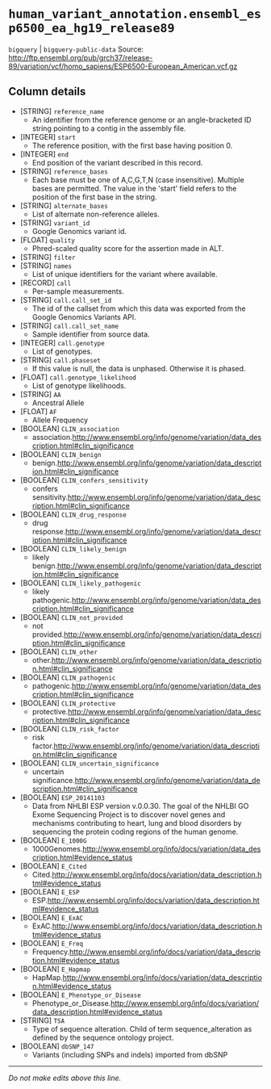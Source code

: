 # `human_variant_annotation.ensembl_esp6500_ea_hg19_release89`
`bigquery` | `bigquery-public-data`
Source: http://ftp.ensembl.org/pub/grch37/release-89/variation/vcf/homo_sapiens/ESP6500-European_American.vcf.gz

## Column details
* [STRING]    `reference_name`
  - An identifier from the reference genome or an angle-bracketed ID string pointing to a contig in the assembly file.
* [INTEGER]   `start`
  - The reference position, with the first base having position 0.
* [INTEGER]   `end`
  - End position of the variant described in this record.
* [STRING]    `reference_bases`
  - Each base must be one of A,C,G,T,N (case insensitive). Multiple bases are permitted. The value in the 'start' field refers to the position of the first base in the string.
* [STRING]    `alternate_bases`
  - List of alternate non-reference alleles.
* [STRING]    `variant_id`
  - Google Genomics variant id.
* [FLOAT]     `quality`
  - Phred-scaled quality score for the assertion made in ALT.
* [STRING]    `filter`
* [STRING]    `names`
  - List of unique identifiers for the variant where available.
* [RECORD]    `call`
  - Per-sample measurements.
* [STRING]    `call.call_set_id`
  - The id of the callset from which this data was exported from the Google Genomics Variants API.
* [STRING]    `call.call_set_name`
  - Sample identifier from source data.
* [INTEGER]   `call.genotype`
  - List of genotypes.
* [STRING]    `call.phaseset`
  - If this value is null, the data is unphased.  Otherwise it is phased.
* [FLOAT]     `call.genotype_likelihood`
  - List of genotype likelihoods.
* [STRING]    `AA`
  - Ancestral Allele
* [FLOAT]     `AF`
  - Allele Frequency
* [BOOLEAN]   `CLIN_association`
  - association.http://www.ensembl.org/info/genome/variation/data_description.html#clin_significance
* [BOOLEAN]   `CLIN_benign`
  - benign.http://www.ensembl.org/info/genome/variation/data_description.html#clin_significance
* [BOOLEAN]   `CLIN_confers_sensitivity`
  - confers sensitivity.http://www.ensembl.org/info/genome/variation/data_description.html#clin_significance
* [BOOLEAN]   `CLIN_drug_response`
  - drug response.http://www.ensembl.org/info/genome/variation/data_description.html#clin_significance
* [BOOLEAN]   `CLIN_likely_benign`
  - likely benign.http://www.ensembl.org/info/genome/variation/data_description.html#clin_significance
* [BOOLEAN]   `CLIN_likely_pathogenic`
  - likely pathogenic.http://www.ensembl.org/info/genome/variation/data_description.html#clin_significance
* [BOOLEAN]   `CLIN_not_provided`
  - not provided.http://www.ensembl.org/info/genome/variation/data_description.html#clin_significance
* [BOOLEAN]   `CLIN_other`
  - other.http://www.ensembl.org/info/genome/variation/data_description.html#clin_significance
* [BOOLEAN]   `CLIN_pathogenic`
  - pathogenic.http://www.ensembl.org/info/genome/variation/data_description.html#clin_significance
* [BOOLEAN]   `CLIN_protective`
  - protective.http://www.ensembl.org/info/genome/variation/data_description.html#clin_significance
* [BOOLEAN]   `CLIN_risk_factor`
  - risk factor.http://www.ensembl.org/info/genome/variation/data_description.html#clin_significance
* [BOOLEAN]   `CLIN_uncertain_significance`
  - uncertain significance.http://www.ensembl.org/info/genome/variation/data_description.html#clin_significance
* [BOOLEAN]   `ESP_20141103`
  - Data from NHLBI ESP version v.0.0.30. The goal of the NHLBI GO Exome Sequencing Project is to discover novel genes and mechanisms contributing to heart, lung and blood disorders by sequencing the protein coding regions of the human genome.
* [BOOLEAN]   `E_1000G`
  - 1000Genomes.http://www.ensembl.org/info/docs/variation/data_description.html#evidence_status
* [BOOLEAN]   `E_Cited`
  - Cited.http://www.ensembl.org/info/docs/variation/data_description.html#evidence_status
* [BOOLEAN]   `E_ESP`
  - ESP.http://www.ensembl.org/info/docs/variation/data_description.html#evidence_status
* [BOOLEAN]   `E_ExAC`
  - ExAC.http://www.ensembl.org/info/docs/variation/data_description.html#evidence_status
* [BOOLEAN]   `E_Freq`
  - Frequency.http://www.ensembl.org/info/docs/variation/data_description.html#evidence_status
* [BOOLEAN]   `E_Hapmap`
  - HapMap.http://www.ensembl.org/info/docs/variation/data_description.html#evidence_status
* [BOOLEAN]   `E_Phenotype_or_Disease`
  - Phenotype_or_Disease.http://www.ensembl.org/info/docs/variation/data_description.html#evidence_status
* [STRING]    `TSA`
  - Type of sequence alteration. Child of term sequence_alteration as defined by the sequence ontology project.
* [BOOLEAN]   `dbSNP_147`
  - Variants (including SNPs and indels) imported from dbSNP

-------------------------------------------------------------------------------
*Do not make edits above this line.*

